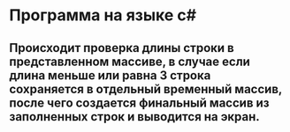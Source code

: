 # Программа на языке c#

## Происходит проверка длины строки в представленном массиве, в случае если длина меньше или равна 3 строка сохраняется в отдельный временный массив, после чего создается финальный массив из заполненных строк и выводится на экран. 
